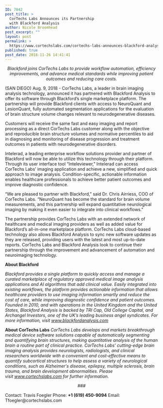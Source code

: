 ```yaml
---
ID: 7842
post_title: >
  CorTechs Labs Announces its Partnership
  with Blackford Analysis
author: Nicole Broomhead
post_excerpt: ""
layout: post
permalink: >
  https://www.cortechslabs.com/cortechs-labs-announces-blackford-analysis-partnership/
published: true
post_date: 2018-11-26 14:41:41
---
```

<p style="text-align: center;"><em>Blackford joins CorTechs Labs to provide workflow automation, efficiency improvements, and advance medical standards while improving patient outcomes and reducing care costs.</em></p>
(SAN DIEGO) Aug. 9, 2018 - CorTechs Labs, a leader in brain imaging analysis technology, announced it has partnered with Blackford Analysis to offer its software through Blackford’s single marketplace platform. The partnership will provide Blackford clients with access to NeuroQuant and LesionQuant, fully automated segmentation applications for the evaluation of brain structure volume changes relevant to neurodegenerative diseases.

Customers will receive the same fast and easy imaging and report processing as a direct CorTechs Labs customer along with the objective and reproducible brain structure volumes and normative percentiles to aid in diagnosing and monitoring of disease progression and treatment outcomes in patients with neurodegenerative disorders.

Intelerad, a leading enterprise workflow solutions provider and partner of Blackford will now be able to utilize this technology through their platform.  Through its user interface tool “Inteleviewer,” Intelerad can access CorTechs Labs’ imaging application and achieve a new, simplified and quick approach to image analysis. Condition-specific, actionable information enables healthcare professionals to achieve better patient outcomes and improve diagnostic confidence.

“We are pleased to partner with Blackford,” said Dr. Chris Airriess, COO of CorTechs Labs. “NeuroQuant has become the standard for brain volume measurements, and this partnership will expand quantitative neurological imaging by making it even easier to integrate into clinical workflows."

The partnership provides CorTechs Labs with an extended network of healthcare and medical imaging providers as well as added value for Blackford’s all-in-one marketplace platform. CorTechs Labs cloud-based technology also allows Blackford Analysis to sync new software updates as they are released, providing users with the latest and most up-to-date reports. CorTechs Labs and Blackford Analysis look to continue their partnership through the improvement and advancement of automation and neuroimaging technology.

<strong>About Blackford</strong>

<em>Blackford provides a single platform to quickly access and manage a curated marketplace of regulatory approved medical image analysis applications and AI algorithms that add clinical value. Easily integrated into existing workflows, the platform provides actionable information that allows healthcare providers to use imaging information smartly and reduce the cost of care, while improving diagnostic confidence and patient outcomes. Founded in 2010, and with operations in the United Kingdom and the United States, Blackford Analysis is backed by TRI Cap, Old College Capital, and Archangel Investors, one of the UK’s leading business angel syndicates. For more information, visit </em><em><u><a href="http://www.blackfordanalysis.com/">www.blackfordanalysis.com</a></u></em>

<strong>About CorTechs Labs</strong>
<em>CorTechs Labs develops and markets breakthrough medical device software solutions capable of automatically segmenting and quantifying brain structures, making quantitative analysis of the human brain a routine part of clinical practice. CorTechs Labs’ cutting-edge brain imaging analysis provides neurologists, radiologists, and clinical researchers worldwide with a convenient and cost-effective means to quantify subcortical structures to help assess a variety of neurological conditions, such as Alzheimer's disease, epilepsy, multiple sclerosis, brain trauma, and brain development abnormalities. Please visit <u><a href="http://www.cortechslabs.com/">www.cortechslabs.com</a></u> for further information.</em>
<p align="center"><em>###</em></p>
<p style="text-align: left;" align="center"></p>
<p style="text-align: left;" align="center">Contact: Travis Foegler
Phone: <strong>+1 (619) 450-9094</strong>
Email: Tfoegler@cortechslabs.com</p>